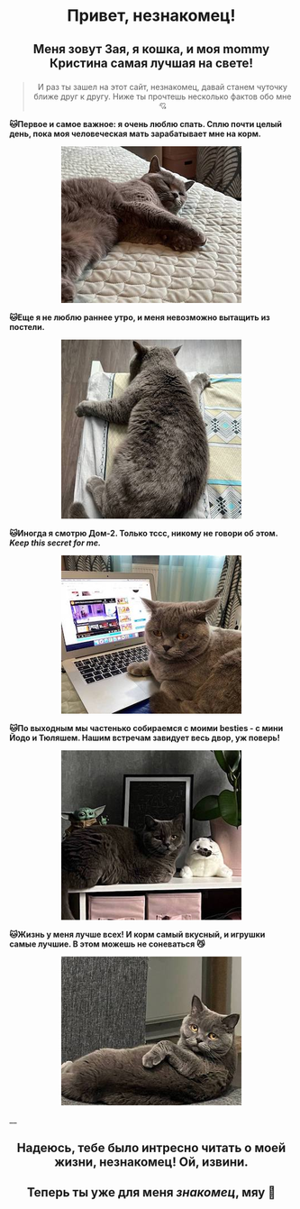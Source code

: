 #  <p align="center"> Привет, незнакомец! </p>
##  <p align="center"> Меня зовут Зая, я кошка, и моя mommy Кристина самая лучшая на свете! </p>
>  <p align="center"> И раз ты зашел на этот сайт, незнакомец, давай станем чуточку ближе друг к другу. Ниже ты прочтешь несколько фактов обо мне💘 </p>

__🐱Первое и самое важное: я очень люблю спать. Сплю почти целый день, пока моя человеческая мать зарабатывает мне на корм.__ <p align="center"> ![](images/image5.jpeg)</p>

__🐱Еще я не люблю раннее утро, и меня невозможно вытащить из постели.__  <p align="center"> ![](images/image2.jpeg)</p>

__🐱Иногда я смотрю Дом-2. Только тссс, никому не говори об этом. _Keep this secret for me._ <p align="center"> ![](images/image7.jpeg)</p>__

__🐱По выходным мы частенько собираемся с моими besties - с мини Йодо и Тюляшем. Нашим встречам завидует весь двор, уж поверь! <p align="center"> ![](images/image1.jpeg)</p>__

__🐱Жизнь у меня лучше всех! И корм самый вкусный, и игрушки самые лучшие. В этом можешь не соневаться 😼__ <p align="center"> ![](images/image4.jpeg)</p>__

##  <p align="center"> Надеюсь, тебе было интресно читать о моей жизни, незнакомец! Ой, извини. </p>
## <p align="center"> Теперь ты уже для меня ___знакомец___, мяу 🐾 </p>
